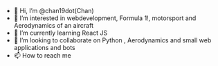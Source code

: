- 👋 Hi, I’m @chan19dot(Chan)
- 👀 I’m interested in webdevelopment, Formula 1!, motorsport and Aerodynamics of an aircraft
- 🌱 I’m currently learning React JS
- 💞️ I’m looking to collaborate on Python , Aerodynamics and small web applications and bots 
- 📫 How to reach me

<!---
chan19dot/chan19dot is a ✨ special ✨ repository because its `README.md` (this file) appears on your GitHub profile.
You can click the Preview link to take a look at your changes.
--->
